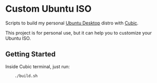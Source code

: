 # Custom Ubuntu ISO

Scripts to build my personal [Ubuntu Desktop](https://ubuntu.com/download/desktop) distro with [Cubic](https://github.com/PJ-Singh-001/Cubic).

This project is for personal use, but it can help you to customize your Ubuntu ISO.

## Getting Started

Inside Cubic terminal, just run:

```sh
    ./build.sh
```
